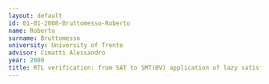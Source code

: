 ```yaml
---
layout: default 
id: 01-01-2008-Bruttomesso-Roberto
name: Roberto
surname: Bruttomesso
university: University of Trento
advisor: Cimatti Alessandro
year: 2008
title: RTL verification: from SAT to SMT(BV) application of lazy satisfiability modulo theories techniques to the validation of combinational RTL designs
---
```

